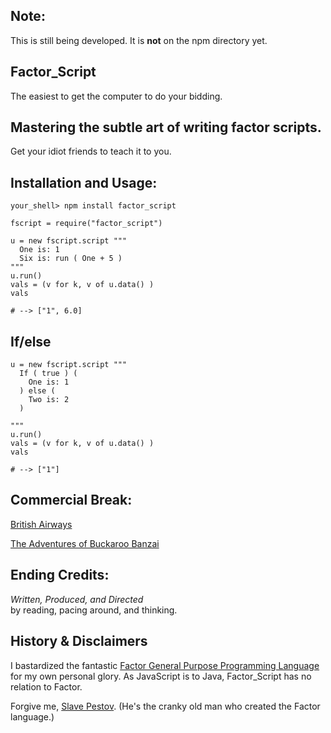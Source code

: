Note:
----------

This is still being developed. It is **not** on the npm directory yet.

Factor\_Script
--------------

The easiest to get the computer to do your bidding.


Mastering the subtle art of writing factor scripts.
-------

Get your idiot friends to teach it to you.


Installation and Usage:
-----------------------

    your_shell> npm install factor_script

    fscript = require("factor_script")

    u = new fscript.script """
      One is: 1 
      Six is: run ( One + 5 ) 
    """
    u.run()
    vals = (v for k, v of u.data() ) 
    vals
    
    # --> ["1", 6.0]
    
    
If/else
------

    u = new fscript.script """
      If ( true ) ( 
        One is: 1 
      ) else ( 
        Two is: 2 
      )
      
    """
    u.run()
    vals = (v for k, v of u.data() ) 
    vals
    
    # --> ["1"]

    
Commercial Break:
-----------------

[British Airways](http://www.youtube.com/watch?v=Yxbgm9Bmkzw)

[The Adventures of Buckaroo Banzai](http://www.youtube.com/watch?feature=player_detailpage&v=8MqJ3iGBdOo#t=24s)

<!-- [Slava Pestov on Factor](http://www.youtube.com/watch?v=f_0QlhYlS8g) -->

<!-- http://www.amazon.com/dp/B00005JKEX/?tag=miniunicom-20 -->


Ending Credits:
--------------

*Written, Produced, and Directed* <br />
by reading, pacing around, and thinking.


History & Disclaimers
-------

I bastardized the fantastic [Factor General Purpose Programming Language](http://factorcode.org/) for my own
personal glory. As JavaScript is to Java, Factor\_Script has no relation
to Factor.

Forgive me, [Slave Pestov](http://web.archive.org/web/20100212062526/http://factorcode.org/slava/).
(He's the cranky old man who created the Factor language.)


